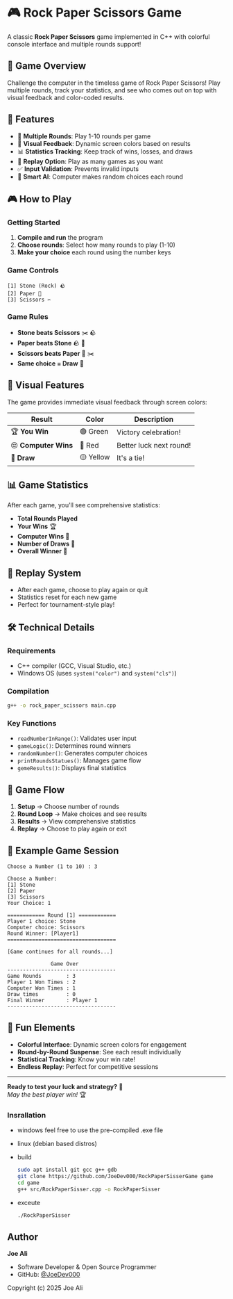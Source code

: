 # 🎮 Rock Paper Scissors Game

A classic **Rock Paper Scissors** game implemented in C++ with colorful console interface and multiple rounds support!

## 🎯 Game Overview

Challenge the computer in the timeless game of Rock Paper Scissors! Play multiple rounds, track your statistics, and see who comes out on top with visual feedback and color-coded results.

## 🚀 Features

- 🎲 **Multiple Rounds**: Play 1-10 rounds per game
- 🎨 **Visual Feedback**: Dynamic screen colors based on results
- 📊 **Statistics Tracking**: Keep track of wins, losses, and draws
- 🔄 **Replay Option**: Play as many games as you want
- ✅ **Input Validation**: Prevents invalid inputs
- 🎯 **Smart AI**: Computer makes random choices each round

## 🎮 How to Play

### Getting Started
1. **Compile and run** the program
2. **Choose rounds**: Select how many rounds to play (1-10)
3. **Make your choice** each round using the number keys

### Game Controls
```
[1] Stone (Rock) 🪨
[2] Paper 📄
[3] Scissors ✂️
```

### Game Rules
- **Stone beats Scissors** ✂️ 🪨
- **Paper beats Stone** 🪨 📄  
- **Scissors beats Paper** 📄 ✂️
- **Same choice = Draw** 🤝

## 🎨 Visual Features

The game provides immediate visual feedback through screen colors:

| Result | Color | Description |
|--------|-------|-------------|
| 🏆 **You Win** | 🟢 Green | Victory celebration! |
| 😔 **Computer Wins** | 🔴 Red | Better luck next round! |
| 🤝 **Draw** | 🟡 Yellow | It's a tie! |

## 📊 Game Statistics

After each game, you'll see comprehensive statistics:

- **Total Rounds Played**
- **Your Wins** 🏆
- **Computer Wins** 🤖
- **Number of Draws** 🤝
- **Overall Winner** 👑

## 🔄 Replay System

- After each game, choose to play again or quit
- Statistics reset for each new game
- Perfect for tournament-style play!

## 🛠️ Technical Details

### Requirements
- C++ compiler (GCC, Visual Studio, etc.)
- Windows OS (uses `system("color")` and `system("cls")`)

### Compilation
```bash
g++ -o rock_paper_scissors main.cpp
```

### Key Functions
- `readNumberInRange()`: Validates user input
- `gameLogic()`: Determines round winners
- `randomNumber()`: Generates computer choices
- `printRoundsStatues()`: Manages game flow
- `gemeResults()`: Displays final statistics

## 🎯 Game Flow

1. **Setup** → Choose number of rounds
2. **Round Loop** → Make choices and see results
3. **Results** → View comprehensive statistics
4. **Replay** → Choose to play again or exit

## 🎪 Example Game Session

```
Choose a Number (1 to 10) : 3

Choose a Number: 
[1] Stone
[2] Paper
[3] Scissors
Your Choice: 1

============ Round [1] ============
Player 1 choice: Stone
Computer choice: Scissors
Round Winner: [Player1]
===================================

[Game continues for all rounds...]

              Game Over             
-----------------------------------
Game Rounds        : 3
Player 1 Won Times : 2
Computer Won Times : 1
Draw times         : 0
Final Winner       : Player 1
-----------------------------------
```

## 🎨 Fun Elements

- **Colorful Interface**: Dynamic screen colors for engagement
- **Round-by-Round Suspense**: See each result individually
- **Statistical Tracking**: Know your win rate!
- **Endless Replay**: Perfect for competitive sessions

---

**Ready to test your luck and strategy?** 🎲  
*May the best player win!* 🏆

### Insrallation
- windows
    feel free to use the pre-compiled .exe file

- linux (debian based distros)
- build
    ```bash
    sudo apt install git gcc g++ gdb
    git clone https://github.com/JoeDev000/RockPaperSisserGame game
    cd game
    g++ src/RockPaperSisser.cpp -o RockPaperSisser
- exceute
    ```bash
    ./RockPaperSisser


## Author
**Joe Ali**
- Software Developer & Open Source Programmer
- GitHub: [@JoeDev000](https://github.com/JoeDev000)

Copyright (c) 2025 Joe Ali